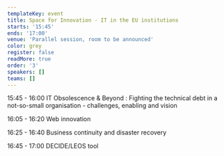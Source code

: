 ```yaml
---
templateKey: event
title: Space for Innovation - IT in the EU institutions
starts: '15:45'
ends: '17:00'
venue: 'Parallel session, room to be announced'
color: grey
register: false
readMore: true
order: '3'
speakers: []
teams: []
---
```

15:45 - 16:00 IT Obsolescence & Beyond
: Fighting the technical debt in a not-so-small organisation - challenges, enabling and vision

16:05 - 16:20 Web innovation

16:25 - 16:40 Business continuity and disaster recovery

16:45 - 17:00 DECIDE/LEOS tool
